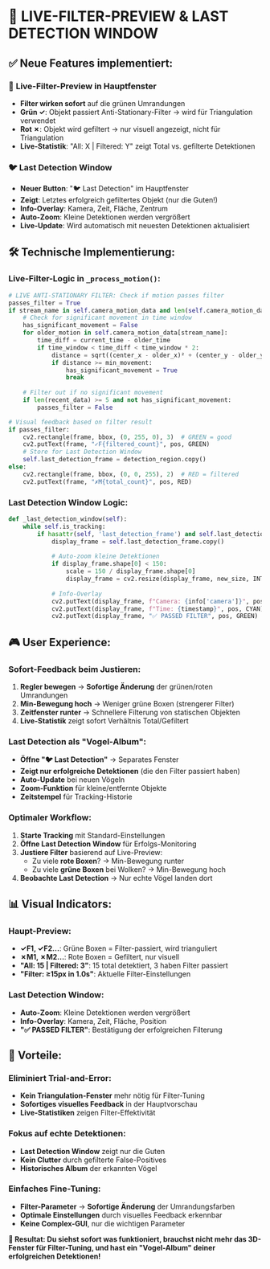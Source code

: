 # 🎯 LIVE-FILTER-PREVIEW & LAST DETECTION WINDOW

## ✅ **Neue Features implementiert:**

### 🔄 **Live-Filter-Preview in Hauptfenster**
- **Filter wirken sofort** auf die grünen Umrandungen
- **Grün ✓**: Objekt passiert Anti-Stationary-Filter → wird für Triangulation verwendet
- **Rot ✗**: Objekt wird gefiltert → nur visuell angezeigt, nicht für Triangulation
- **Live-Statistik**: "All: X | Filtered: Y" zeigt Total vs. gefilterte Detektionen

### 🐦 **Last Detection Window**
- **Neuer Button**: "🐦 Last Detection" im Hauptfenster
- **Zeigt**: Letztes erfolgreich gefiltertes Objekt (nur die Guten!)
- **Info-Overlay**: Kamera, Zeit, Fläche, Zentrum
- **Auto-Zoom**: Kleine Detektionen werden vergrößert
- **Live-Update**: Wird automatisch mit neuesten Detektionen aktualisiert

## 🛠️ **Technische Implementierung:**

### Live-Filter-Logic in `_process_motion()`:
```python
# LIVE ANTI-STATIONARY FILTER: Check if motion passes filter
passes_filter = True
if stream_name in self.camera_motion_data and len(self.camera_motion_data[stream_name]) > 0:
    # Check for significant movement in time window
    has_significant_movement = False
    for older_motion in self.camera_motion_data[stream_name]:
        time_diff = current_time - older_time
        if time_window < time_diff < time_window * 2:
            distance = sqrt((center_x - older_x)² + (center_y - older_y)²)
            if distance >= min_movement:
                has_significant_movement = True
                break
    
    # Filter out if no significant movement
    if len(recent_data) >= 5 and not has_significant_movement:
        passes_filter = False

# Visual feedback based on filter result
if passes_filter:
    cv2.rectangle(frame, bbox, (0, 255, 0), 3)  # GREEN = good
    cv2.putText(frame, "✓F{filtered_count}", pos, GREEN)
    # Store for Last Detection Window
    self.last_detection_frame = detection_region.copy()
else:
    cv2.rectangle(frame, bbox, (0, 0, 255), 2)  # RED = filtered
    cv2.putText(frame, "✗M{total_count}", pos, RED)
```

### Last Detection Window Logic:
```python
def _last_detection_window(self):
    while self.is_tracking:
        if hasattr(self, 'last_detection_frame') and self.last_detection_frame is not None:
            display_frame = self.last_detection_frame.copy()
            
            # Auto-zoom kleine Detektionen
            if display_frame.shape[0] < 150:
                scale = 150 / display_frame.shape[0]
                display_frame = cv2.resize(display_frame, new_size, INTER_CUBIC)
            
            # Info-Overlay
            cv2.putText(display_frame, f"Camera: {info['camera']}", pos, CYAN)
            cv2.putText(display_frame, f"Time: {timestamp}", pos, CYAN)
            cv2.putText(display_frame, "✅ PASSED FILTER", pos, GREEN)
```

## 🎮 **User Experience:**

### **Sofort-Feedback beim Justieren:**
1. **Regler bewegen** → **Sofortige Änderung** der grünen/roten Umrandungen
2. **Min-Bewegung hoch** → Weniger grüne Boxen (strengerer Filter)
3. **Zeitfenster runter** → Schnellere Filterung von statischen Objekten
4. **Live-Statistik** zeigt sofort Verhältnis Total/Gefiltert

### **Last Detection als "Vogel-Album":**
- **Öffne "🐦 Last Detection"** → Separates Fenster
- **Zeigt nur erfolgreiche Detektionen** (die den Filter passiert haben)
- **Auto-Update** bei neuen Vögeln
- **Zoom-Funktion** für kleine/entfernte Objekte
- **Zeitstempel** für Tracking-Historie

### **Optimaler Workflow:**
1. **Starte Tracking** mit Standard-Einstellungen
2. **Öffne Last Detection Window** für Erfolgs-Monitoring
3. **Justiere Filter** basierend auf Live-Preview:
   - Zu viele **rote Boxen**? → Min-Bewegung runter
   - Zu viele **grüne Boxen** bei Wolken? → Min-Bewegung hoch
4. **Beobachte Last Detection** → Nur echte Vögel landen dort

## 📊 **Visual Indicators:**

### **Haupt-Preview:**
- **✓F1, ✓F2...**: Grüne Boxen = Filter-passiert, wird trianguliert
- **✗M1, ✗M2...**: Rote Boxen = Gefiltert, nur visuell
- **"All: 15 | Filtered: 3"**: 15 total detektiert, 3 haben Filter passiert
- **"Filter: ≥15px in 1.0s"**: Aktuelle Filter-Einstellungen

### **Last Detection Window:**
- **Auto-Zoom**: Kleine Detektionen werden vergrößert
- **Info-Overlay**: Kamera, Zeit, Fläche, Position
- **"✅ PASSED FILTER"**: Bestätigung der erfolgreichen Filterung

## 🎯 **Vorteile:**

### **Eliminiert Trial-and-Error:**
- **Kein Triangulation-Fenster** mehr nötig für Filter-Tuning
- **Sofortiges visuelles Feedback** in der Hauptvorschau
- **Live-Statistiken** zeigen Filter-Effektivität

### **Fokus auf echte Detektionen:**
- **Last Detection Window** zeigt nur die Guten
- **Kein Clutter** durch gefilterte False-Positives
- **Historisches Album** der erkannten Vögel

### **Einfaches Fine-Tuning:**
- **Filter-Parameter** → **Sofortige Änderung** der Umrandungsfarben
- **Optimale Einstellungen** durch visuelles Feedback erkennbar
- **Keine Complex-GUI**, nur die wichtigen Parameter

**🚀 Resultat: Du siehst sofort was funktioniert, brauchst nicht mehr das 3D-Fenster für Filter-Tuning, und hast ein "Vogel-Album" deiner erfolgreichen Detektionen!**
